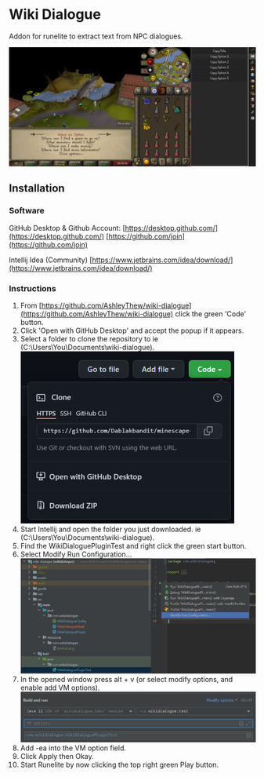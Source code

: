 # Wiki Dialogue

Addon for runelite to extract text from NPC dialogues.

![](assets/20220203_222549_dialogue.png)

## Installation

### Software

GitHub Desktop & Github Account:
[https://desktop.github.com/](https://desktop.github.com/)
[https://github.com/join](https://github.com/join)

Intellij Idea (Community)
[https://www.jetbrains.com/idea/download/](https://www.jetbrains.com/idea/download/)

### Instructions

1. From [https://github.com/AshleyThew/wiki-dialogue](https://github.com/AshleyThew/wiki-dialogue) click the green 'Code' button.
2. Click 'Open with GitHub Desktop' and accept the popup if it appears.
3. Select a folder to clone the repository to ie (C:\Users\You\Documents\wiki-dialogue).
   ![](assets/20220131_202430_open.png)
4. Start Intellij and open the folder you just downloaded. ie (C:\Users\You\Documents\wiki-dialogue).
5. Find the WikiDialoguePluginTest and right click the green start button.
6. Select Modify Run Configuration...
   ![](assets/20220203_223119_intellij.png)
7. In the opened window press alt + v (or select modify options, and enable add VM options).
   ![](assets/20220203_223409_ea.png)
8. Add -ea into the VM option field.
9. Click Apply then Okay.
10. Start Runelite by now clicking the top right green Play button.
